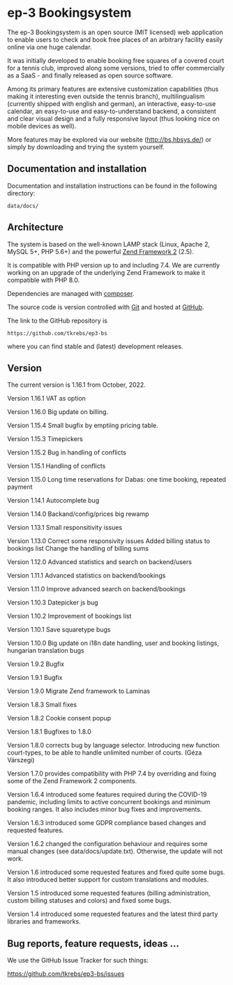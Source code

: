 # ep-3 Bookingsystem

The ep-3 Bookingsystem is an open source (MIT licensed) web application to enable users to check and book free places of
an arbitrary facility easily online via one huge calendar.

It was initially developed to enable booking free squares of a covered court for a tennis club, improved along some
versions, tried to offer commercially as a SaaS - and finally released as open source software.

Among its primary features are extensive customization capabilities (thus making it interesting even outside the tennis
branch), multilingualism (currently shipped with english and german), an interactive, easy-to-use calendar, an
easy-to-use and easy-to-understand backend, a consistent and clear visual design and a fully responsive layout (thus
looking nice on mobile devices as well).

More features may be explored via our website (http://bs.hbsys.de/) or simply by downloading and trying the system
yourself.

## Documentation and installation

Documentation and installation instructions can be found in the following directory:

```
data/docs/
```

## Architecture

The system is based on the well-known LAMP stack (Linux, Apache 2, MySQL 5+, PHP 5.6+) and the powerful
[Zend Framework 2](http://framework.zend.com/) (2.5).

It is compatible with PHP version up to and including 7.4. We are currently working on an upgrade of the underlying
Zend Framework to make it compatible with PHP 8.0.

Dependencies are managed with [composer](https://getcomposer.org/).

The source code is version controlled with [Git](http://git-scm.com/) and hosted at [GitHub](https://github.com/).

The link to the GitHub repository is

```
https://github.com/tkrebs/ep3-bs
```

where you can find stable and (latest) development releases.

## Version

The current version is 1.16.1 from October, 2022.

Version 1.16.1
VAT as option

Version 1.16.0
Big update on billing. 

Version 1.15.4
Small bugfix by emptiing pricing table.

Version 1.15.3
Timepickers

Version 1.15.2
Bug in handling of conflicts

Version 1.15.1
Handling of conflicts 

Version 1.15.0
Long time reservations for Dabas: one time booking, repeated payment

Version 1.14.1
Autocomplete bug

Version 1.14.0
Backand/config/prices big rewamp

Version 1.13.1
Small responsitivity issues

Version 1.13.0
Correct some responsivity issues
Added billing status to bookings list
Change the handling of billing sums

Version 1.12.0
Advanced statistics and search on backend/users

Version 1.11.1
Advanced statistics on backend/bookings

Version 1.11.0
Improve advanced search on backend/bookings

Version 1.10.3
Datepicker js bug

Version 1.10.2
Improvement of bookings list

Version 1.10.1
Save squaretype bugs

Version 1.10.0
Big update on i18n date handling, user and booking listings, hungarian translation bugs

Version 1.9.2
Bugfix

Version 1.9.1
Bugfix

Version 1.9.0
Migrate Zend framework to Laminas

Version 1.8.3
Small fixes

Version 1.8.2
Cookie consent popup

Version 1.8.1
Bugfixes to 1.8.0

Version 1.8.0 corrects bug by language selector. Introducing new function court-types, to be able to handle unlimited number of courts. (Géza Várszegi)

Version 1.7.0 provides compatibility with PHP 7.4 by overriding and fixing some of the Zend Framework 2 components.

Version 1.6.4 introduced some features required during the COVID-19 pandemic, including limits to active concurrent bookings and minimum booking ranges. It also includes minor bug fixes and improvements.

Version 1.6.3 introduced some GDPR compliance based changes and requested features.

Version 1.6.2 changed the configuration behaviour and requires some manual changes (see data/docs/update.txt). Otherwise, the update will not work.

Version 1.6 introduced some requested features and fixed quite some bugs. It also introduced better support for custom translations and modules.

Version 1.5 introduced some requested features (billing administration, custom billing statuses and colors) and fixed some bugs.

Version 1.4 introduced some requested features and the latest third party libraries and frameworks.

## Bug reports, feature requests, ideas ...

We use the GitHub Issue Tracker for such things:

https://github.com/tkrebs/ep3-bs/issues
